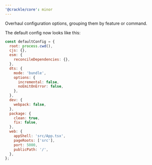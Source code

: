 ```yaml
---
'@crackle/core': minor
---
```


Overhaul configuration options, grouping them by feature or command.

The default config now looks like this:

```js
const defaultConfig = {
  root: process.cwd(),
  cjs: {},
  esm: {
    reconcileDependencies: {},
  },
  dts: {
    mode: 'bundle',
    options: {
      incremental: false,
      noEmitOnError: false,
    },
  },
  dev: {
    webpack: false,
  },
  package: {
    clean: true,
    fix: false,
  },
  web: {
    appShell: 'src/App.tsx',
    pageRoots: ['src'],
    port: 5000,
    publicPath: '/',
  },
};
```
